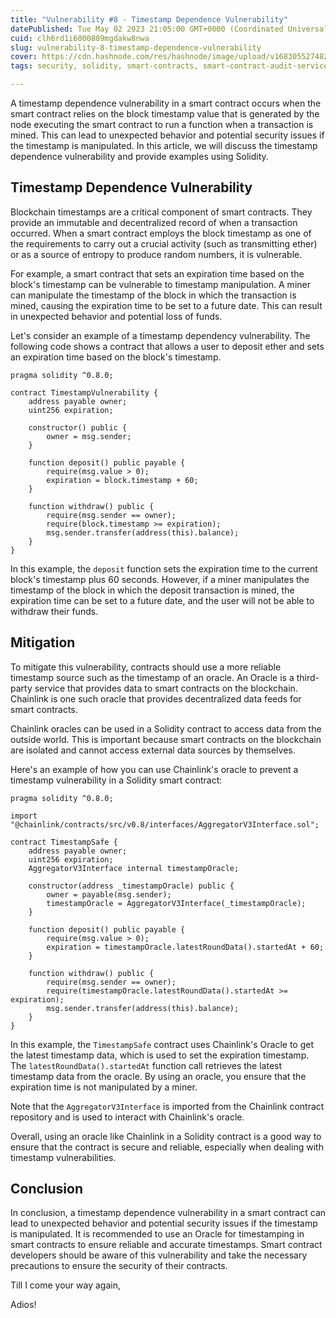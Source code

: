 ```yaml
---
title: "Vulnerability #8 - Timestamp Dependence Vulnerability"
datePublished: Tue May 02 2023 21:05:00 GMT+0000 (Coordinated Universal Time)
cuid: clh6rd1i6000809mgdakw8nwa
slug: vulnerability-8-timestamp-dependence-vulnerability
cover: https://cdn.hashnode.com/res/hashnode/image/upload/v1683055274821/00fd4951-ee8c-4504-a560-c8951e6099c7.png
tags: security, solidity, smart-contracts, smart-contract-audit-services

---
```


A timestamp dependence vulnerability in a smart contract occurs when the smart contract relies on the block timestamp value that is generated by the node executing the smart contract to run a function when a transaction is mined. This can lead to unexpected behavior and potential security issues if the timestamp is manipulated. In this article, we will discuss the timestamp dependence vulnerability and provide examples using Solidity.

## Timestamp Dependence Vulnerability

Blockchain timestamps are a critical component of smart contracts. They provide an immutable and decentralized record of when a transaction occurred. When a smart contract employs the block timestamp as one of the requirements to carry out a crucial activity (such as transmitting ether) or as a source of entropy to produce random numbers, it is vulnerable.

For example, a smart contract that sets an expiration time based on the block's timestamp can be vulnerable to timestamp manipulation. A miner can manipulate the timestamp of the block in which the transaction is mined, causing the expiration time to be set to a future date. This can result in unexpected behavior and potential loss of funds.

Let's consider an example of a timestamp dependency vulnerability. The following code shows a contract that allows a user to deposit ether and sets an expiration time based on the block's timestamp.

```solidity
pragma solidity ^0.8.0;

contract TimestampVulnerability {
    address payable owner;
    uint256 expiration;

    constructor() public {
        owner = msg.sender;
    }

    function deposit() public payable {
        require(msg.value > 0);
        expiration = block.timestamp + 60;
    }

    function withdraw() public {
        require(msg.sender == owner);
        require(block.timestamp >= expiration);
        msg.sender.transfer(address(this).balance);
    }
}
```

In this example, the `deposit` function sets the expiration time to the current block's timestamp plus 60 seconds. However, if a miner manipulates the timestamp of the block in which the deposit transaction is mined, the expiration time can be set to a future date, and the user will not be able to withdraw their funds.

## Mitigation

To mitigate this vulnerability, contracts should use a more reliable timestamp source such as the timestamp of an oracle. An Oracle is a third-party service that provides data to smart contracts on the blockchain. Chainlink is one such oracle that provides decentralized data feeds for smart contracts.

Chainlink oracles can be used in a Solidity contract to access data from the outside world. This is important because smart contracts on the blockchain are isolated and cannot access external data sources by themselves.

Here's an example of how you can use Chainlink's oracle to prevent a timestamp vulnerability in a Solidity smart contract:

```solidity
pragma solidity ^0.8.0;

import "@chainlink/contracts/src/v0.8/interfaces/AggregatorV3Interface.sol";

contract TimestampSafe {
    address payable owner;
    uint256 expiration;
    AggregatorV3Interface internal timestampOracle;

    constructor(address _timestampOracle) public {
        owner = payable(msg.sender);
        timestampOracle = AggregatorV3Interface(_timestampOracle);
    }

    function deposit() public payable {
        require(msg.value > 0);
        expiration = timestampOracle.latestRoundData().startedAt + 60;
    }

    function withdraw() public {
        require(msg.sender == owner);
        require(timestampOracle.latestRoundData().startedAt >= expiration);
        msg.sender.transfer(address(this).balance);
    }
}
```

In this example, the `TimestampSafe` contract uses Chainlink's Oracle to get the latest timestamp data, which is used to set the expiration timestamp. The `latestRoundData().startedAt` function call retrieves the latest timestamp data from the oracle. By using an oracle, you ensure that the expiration time is not manipulated by a miner.

Note that the `AggregatorV3Interface` is imported from the Chainlink contract repository and is used to interact with Chainlink's oracle.

Overall, using an oracle like Chainlink in a Solidity contract is a good way to ensure that the contract is secure and reliable, especially when dealing with timestamp vulnerabilities.

## Conclusion

In conclusion, a timestamp dependence vulnerability in a smart contract can lead to unexpected behavior and potential security issues if the timestamp is manipulated. It is recommended to use an Oracle for timestamping in smart contracts to ensure reliable and accurate timestamps. Smart contract developers should be aware of this vulnerability and take the necessary precautions to ensure the security of their contracts.

Till I come your way again,

Adios!